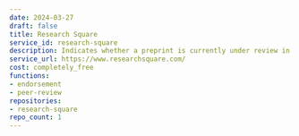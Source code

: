```yaml
---
date: 2024-03-27
draft: false
title: Research Square
service_id: research-square
description: Indicates whether a preprint is currently under review in a journal.
service_url: https://www.researchsquare.com/
cost: completely_free
functions:
- endorsement
- peer-review
repositories:
- research-square
repo_count: 1
---
```



